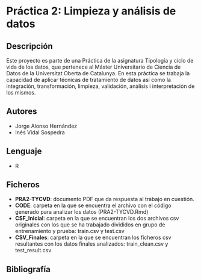 # Práctica 2: Limpieza y análisis de datos



## Descripción

Este proyecto es parte de una Práctica de la asignatura Tipología y ciclo de vida de los datos, que pertenece al Máster Universitario de Ciencia de Datos de la Universitat Oberta de Catalunya. En esta práctica se trabaja la capacidad de aplicar técnicas de tratamiento de datos así como la integración, transformación, limpieza, validación, anàlisis i interpretación de los mismos.

## Autores

* Jorge Alonso Hernández
* Inés Vidal Sospedra

## Lenguaje

* R

## Ficheros

- **PRA2-TYCVD**: documento PDF que da respuesta al trabajo en cuestión.
- **CODE**: carpeta en la que se encuentra el archivo con el código generado para analizar los datos (PRA2-TYCVD.Rmd)
- **CSF_Inicial**: carpeta en la que se encuentran los dos archivos csv originales con los que se ha trabajado divididos en grupo de entrenamiento y prueba: train.csv y test.csv
- **CSV_Finales**: carpeta en la que se encuentran los ficheros csv resultantes con los datos finales analizados: train_clean.csv y test_result.csv


## Bibliografía

